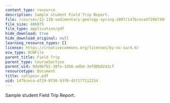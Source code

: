 ```yaml
---
content_type: resource
description: Sample student Field Trip Report.
file: /courses/12-110-sedimentary-geology-spring-2007/147bcecadf298f3093f0d5f177112254_safipour.pdf
file_size: 406075
file_type: application/pdf
hide_download: true
hide_download_original: null
learning_resource_types: []
license: https://creativecommons.org/licenses/by-nc-sa/4.0/
ocw_type: OCWFile
parent_title: Field Trip
parent_type: CourseSection
parent_uid: 9da9bfb1-38fe-1db6-a4b6-3ef88b8243cf
resourcetype: Document
title: safipour.pdf
uid: 147bceca-df29-8f30-93f0-d5f177112254
---
```

Sample student Field Trip Report.